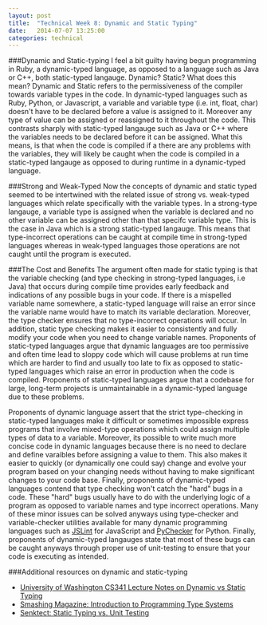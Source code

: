 ```yaml
---
layout: post
title:  "Technical Week 8: Dynamic and Static Typing"
date:   2014-07-07 13:25:00
categories: technical
---
```

###Dynamic and Static-typing
I feel a bit guilty having begun programming in Ruby, a dynamic-typed language, as opposed to a language such as Java or C++, both static-typed langauge. Dynamic? Static? What does this mean? Dynamic and Static refers to the permissiveness of the compiler towards variable types in the code. In dynamic-typed languages such as Ruby, Python, or Javascript, a variable and variable type (i.e. int, float, char) doesn't have to be declared before a value is assigned to it. Moreover any type of value can be assigned or reassigned to it throughout the code.  This contrasts sharply with static-typed langauge such as Java or C++ where the variables needs to be declared before it can be assigned. What this means, is that when the code is compiled if a there are any problems with the variables, they will likely be caught when the code is compiled in a static-typed langauge as opposed to during runtime in a dynamic-typed language. 

###Strong and Weak-Typed
Now the concepts of dynamic and static typed seemed to be intertwined with the related issue of strong vs. weak-typed languages which relate specifically with the variable types. In a strong-type langauge, a variable type is assigned when the variable is declared and no other variable can be assigned other than that specifc variable type. This is the case in Java which is a strong static-typed langauge. This means that type-incorrect operations can be caught at compile time in strong-typed languages whereas in weak-typed languages those operations are not caught until the program is executed. 

###The Cost and Benefits 
The argument often made for static typing is that the variable checking (and type checking in strong-typed languages, i.e Java) that occurs during compile time provides early feedback and indications of any possible bugs in your code. If there is a mispelled variable name somewhere, a static-typed language will raise an error since the variable name would have to match its variable declaration. Moreover, the type checker ensures that no type-incorrect operations will occur. In addition, static type checking makes it easier to consistently and fully modify your code when you need to change variable names. Proponents of static-typed languages argue that dynamic languages are too permissive and often time lead to sloppy code which will cause problems at run time which are harder to find and usually too late to fix as opposed to static-typed languages which raise an error in production when the code is compiled. Proponents of static-typed languages argue that a codebase for large, long-term projects is unmaintainable in a dynamic-typed language due to these problems.

Proponents of dynamic language assert that the strict type-checking in static-typed languages make it difficult or sometimes impossible express programs that involve mixed-type operations which could assign multiple types of data to a variable. Moreover, its possible to write much more concise code in dynamic languages because there is no need to declare and define varaibles before assigning a value to them. This also makes it easier to quickly (or dynamically one could say) change and evolve your program based on your changing needs without having to make significant changes to your code base. Finally, proponents of dynamic-typed languages contend that type checking won't catch the "hard" bugs in a code. These "hard" bugs usually have to do with the underlying logic of a program as opposed to variable names and type incorrect operations. Many of these minor issues can be solved anyways using type-checker and variable-checker utilities available for many dynamic programming languages such as [JSLint](http://www.jslint.com/) for JavaScript and [PyChecker](http://pychecker.sourceforge.net/) for Python. Finally, proponents of dynamic-typed langauges state that most of these bugs can be caught anyways through proper use of unit-testing to ensure that your code is executing as intended. 

###Additional resources on dynamic and static-typing
- [University of Washington CS341 Lecture Notes on Dynamic vs Static Typing](http://courses.cs.washington.edu/courses/cse341/04wi/lectures/13-dynamic-vs-static-types.html/)
- [Smashing Magazine: Introduction to Programming Type Systems](http://www.smashingmagazine.com/2013/04/18/introduction-to-programming-type-systems/)
- [Senktect: Static Typing vs. Unit Testing](http://www.senktec.com/2013/10/static-typing-vs-unit-testing/)